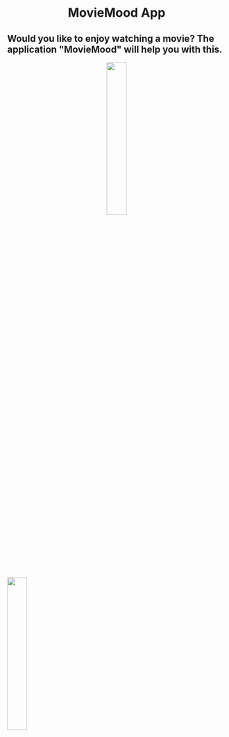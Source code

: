 <h1 align="center">MovieMood App


## Would you like to enjoy watching a movie? The application "MovieMood" will help you with this.

<p align="center">
<img src="https://github.com/r-baranovskiy/MovieMood/blob/master/ReadmeResources/HomeScreen.png" width="30%"></p> <img src="https://github.com/r-baranovskiy/MovieMood/blob/master/ReadmeResources/HomeGif.mp4" width="30%"></p>
